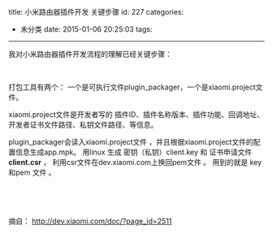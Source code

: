 title: 小米路由器插件开发 关键步骤
id: 227
categories:
  - 未分类
date: 2015-01-06 20:25:03
tags:
---

我对小米路由器插件开发流程的理解已经关键步骤：

&nbsp;

打包工具有两个： 一个是可执行文件plugin_packager，一个是xiaomi.project文件。

xiaomi.project文件是开发者写的 插件ID、插件名称版本、插件功能、回调地址、开发者证书文件路径、私钥文件路径、等信息。

plugin_packager会读入xiaomi.project文件 ，并且根据xiaomi.project文件的配置信息生成app.mpk。
用linux 生成 密钥（私钥）client.key 和 证书申请文件**client.csr** ， 利用csr文件在dev.xiaomi.com上换回pem文件 。 用到的就是 key和pem 文件 。

&nbsp;

&nbsp;

摘自： http://dev.xiaomi.com/doc/?page_id=2511